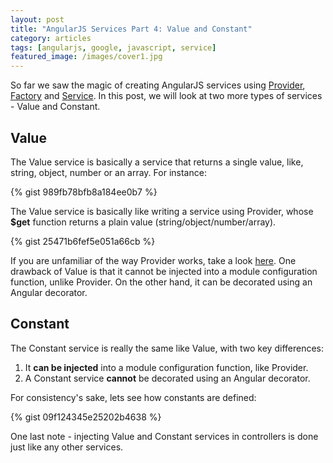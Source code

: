 ```yaml
---
layout: post
title: "AngularJS Services Part 4: Value and Constant"
category: articles
tags: [angularjs, google, javascript, service]
featured_image: /images/cover1.jpg
---
```


So far we saw the magic of creating AngularJS services using
[Provider](http://eftimov.net/blog/articles/2015/02/25/angularjs-services-part-1.html),
[Factory](http://eftimov.net/blog/articles/2015/02/27/angularjs-services-part-2.html) and
[Service](http://eftimov.net/blog/articles/2015/02/28/angularjs-services-part-3.html).
In this post, we will look at two more types of services - Value and Constant.

## Value

The Value service is basically a service that returns a single value, like,
string, object, number or an array. For instance:

{% gist 989fb78bfb8a184ee0b7 %}

The Value service is basically like writing a service using Provider, whose **$get**
function returns a plain value (string/object/number/array).

{% gist 25471b6fef5e051a66cb %}

If you are unfamiliar of the way Provider works, take a look [here](http://eftimov.net/blog/articles/2015/02/25/angularjs-services-part-1.html).
One drawback of Value is that it cannot be injected into a module configuration
function, unlike Provider. On the other hand, it can be decorated using an Angular decorator.

## Constant

The Constant service is really the same like Value, with two key differences:

1. It **can be injected** into a module configuration function, like Provider.
2. A Constant service **cannot** be decorated using an Angular decorator.

For consistency's sake, lets see how constants are defined:

{% gist 09f124345e25202b4638 %}

One last note - injecting Value and Constant services in controllers is done just like
any other services.